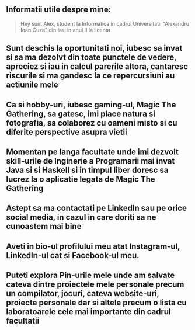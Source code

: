 ## Informatii utile despre mine:
> Hey sunt Alex, student la Informatica in cadrul Universitatii "Alexandru Ioan Cuza" din Iasi in anul II la licenta
## Sunt deschis la oportunitati noi, iubesc sa invat si sa ma dezolvt din toate punctele de vedere, apreciez si iau in calcul parerile altora, cantaresc riscurile si ma gandesc la ce repercursiuni au actiunile mele
## Ca si hobby-uri, iubesc gaming-ul, Magic The Gathering, sa gatesc, imi place natura si fotografia, sa colaborez cu oameni misto si cu diferite perspective asupra vietii
## Momentan pe langa facultate unde imi dezvolt skill-urile de Inginerie a Programarii mai invat Java si si Haskell si in timpul liber doresc sa lucrez la o aplicatie legata de Magic The Gathering
## Astept sa ma contactati pe LinkedIn sau pe orice social media, in cazul in care doriti sa ne cunoastem mai bine
## Aveti in bio-ul profilului meu atat Instagram-ul, LinkedIn-ul cat si Facebook-ul meu.
## Puteti explora Pin-urile mele unde am salvate cateva dintre proiectele mele personale precum un compilator, jocuri, cateva website-uri, proiecte personale dar si altele precum o lista cu laboratoarele cele mai importante din cadrul facultatii
